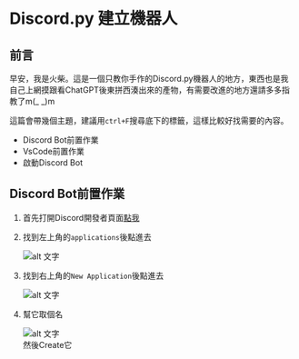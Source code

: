 # Discord.py 建立機器人
## 前言
早安，我是火柴。這是一個只教你手作的Discord.py機器人的地方，東西也是我自己上網摸跟看ChatGPT後東拼西湊出來的產物，有需要改進的地方還請多多指教了m(_ _)m

這篇會帶幾個主題，建議用`ctrl+F`搜尋底下的標籤，這樣比較好找需要的內容。  
- Discord Bot前置作業
- VsCode前置作業
- 啟動Discord Bot  

## Discord Bot前置作業
1. 首先打開Discord開發者頁面[點我](https://discord.com/developers/docs/intro)
2. 找到左上角的`applications`後點進去
   
   ![alt 文字](https://cdn.discordapp.com/attachments/996685902397063169/1282874246334255206/image.png?ex=66e0f13e&is=66df9fbe&hm=e666d566d87cb759df4e8d299494af8c4869cbc06ff11a46f27149c3268f4080&)
3. 找到右上角的`New Application`後點進去
   
   ![alt 文字](https://github.com/user-attachments/assets/e5990fb0-41c5-4437-8c2e-593f8a1441b2)
4. 幫它取個名

   ![alt 文字](https://github.com/user-attachments/assets/575a4a25-32c4-4beb-8d8a-ebdba8d79820)  
   然後Create它

